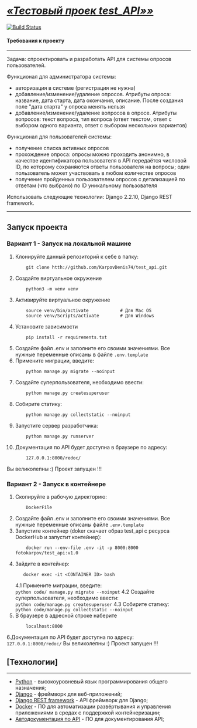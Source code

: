 # [***«Тестовый проек test_API»»***](http://github.com/KarpovDenis74/test_api.git)

[![Build Status](https://travis-ci.org/joemccann/dillinger.svg?branch=master)](https://travis-ci.org/joemccann/dillinger)

#### Требования к проекту

----
Задача: спроектировать и разработать API для системы опросов пользователей.

Функционал для администратора системы:

- авторизация в системе (регистрация не нужна)
- добавление/изменение/удаление опросов. Атрибуты опроса: название, дата старта, дата окончания, описание. После создания поле "дата старта" у опроса менять нельзя
- добавление/изменение/удаление вопросов в опросе. Атрибуты вопросов: текст вопроса, тип вопроса (ответ текстом, ответ с выбором одного варианта, ответ с выбором нескольких вариантов)

Функционал для пользователей системы:

- получение списка активных опросов
- прохождение опроса: опросы можно проходить анонимно, в качестве идентификатора пользователя в API передаётся числовой ID, по которому сохраняются ответы пользователя на вопросы; один пользователь может участвовать в любом количестве опросов
- получение пройденных пользователем опросов с детализацией по ответам (что выбрано) по ID уникальному пользователя

Использовать следующие технологии: Django 2.2.10, Django REST framework.

----

## Запуск проекта

### Вариант 1 - Запуск на локальной машине
1. Клонируйте данный репозиторий к себе в папку:
    ```
        git clone htth://github.com/KarpovDenis74/test_api.git
    ```
2. Создайте виртуальное окружение 
    ```
        python3 -m venv venv
    ```
3. Активируйте виртуальное окружение 
    ```
        source venv/bin/activate            # Для Mac OS
        source venv/Scripts/activate        # Для Windows
    ```
4. Установите зависимости
    ```
        pip install -r requirements.txt
    ```
5. Создайте файл .env и заполните его своими значениями. Все нужные переменные описаны в файле 
        ```
            .env.template
        ```
6. Примените миграции, введите:  
    ```
        python manage.py migrate --noinput
    ```
7. Создайте суперпользователя, необходимо ввести:  
    ```
        python manage.py createsuperuser
    ```
8. Собирите статику:  
    ```
        python manage.py collectstatic --noinput
    ```
9. Запустите сервер разработчика:  
    ```
        python manage.py runserver
    ```
10. Документация по API будет доступна в браузере по адресу:  
    ```
        127.0.0.1:8000/redoc/
    ```
Вы великолепны :) Проект запущен !!!


### Вариант 2 - Запуск в контейнере
1. Скопируйте в рабочую директорию:
    ```
        DockerFile
    ```
2. Создайте файл .env и заполните его своими значениями. 
    Все нужные переменные описаны файле 
        ```
            .env.template
        ```
3. Запустите контейнер (doker скачает образ test_api с ресурса DockerHub и запустит контейнер):  
    ```
        docker run --env-file .env -it -p 8000:8000 fotokarpov/test_api:v1.0
    ```
4. Зайдите в контейнер:
     ```
        docker exec -it <CONTAINER ID> bash 
    ```
    4.1 Примените миграции, введите:  
        ```
            python code/ manage.py migrate --noinput
        ```
    4.2 Создайте суперпользователя, необходимо ввести:  
        ```
            python code/manage.py createsuperuser
        ```
    4.3 Собирите статику:  
        ```
            python code/manage.py collectstatic --noinput
        ```
5. В браузере в адресной строке наберите
    ```
        localhost:8000
    ```
6.Документация по API будет доступна по адресу:  
    ```
        127.0.0.1:8000/redoc/
    ```
Вы великолепны :) Проект запущен !!!
   
## [Технологии]
-------------
* [Python](https://www.python.org/) - высокоуровневый язык программирования общего назначения;
* [Django](https://www.djangoproject.com/) - фреймворк для веб-приложений;
* [Django REST framework](https://www.django-rest-framework.org/) - API фреймворк для Django;
* [Docker](https://www.docker.com/) - ПО для автоматизации развёртывания и управления приложениями в средах с поддержкой контейнеризации;
* [Автодокументация по API](https://github.com/axnsan12/drf-yasg/#installation) - ПО для документирования API;